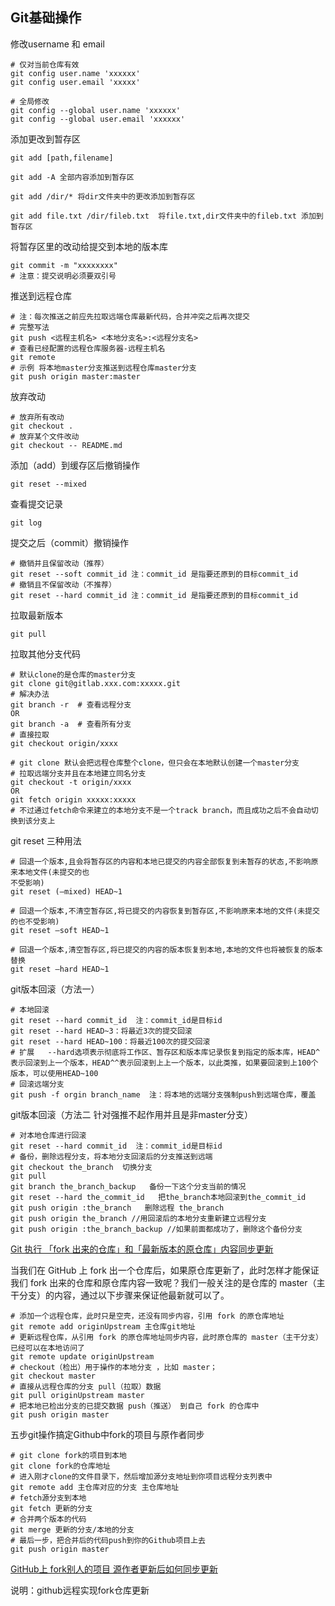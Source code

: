 ## Git基础操作

修改username 和 email

```
# 仅对当前仓库有效
git config user.name 'xxxxxx'
git config user.email 'xxxxx'

# 全局修改
git config --global user.name 'xxxxxx'
git config --global user.email 'xxxxxx'
```

添加更改到暂存区

```
git add [path,filename]

git add -A 全部内容添加到暂存区

git add /dir/* 将dir文件夹中的更改添加到暂存区

git add file.txt /dir/fileb.txt  将file.txt,dir文件夹中的fileb.txt 添加到暂存区
```

将暂存区里的改动给提交到本地的版本库

```
git commit -m "xxxxxxxx"
# 注意：提交说明必须要双引号
```

推送到远程仓库

```
# 注：每次推送之前应先拉取远端仓库最新代码，合并冲突之后再次提交
# 完整写法
git push <远程主机名> <本地分支名>:<远程分支名>
# 查看已经配置的远程仓库服务器-远程主机名
git remote
# 示例 将本地master分支推送到远程仓库master分支
git push origin master:master
```

放弃改动

```
# 放弃所有改动
git checkout . 
# 放弃某个文件改动
git checkout -- README.md
```

添加（add）到缓存区后撤销操作

```
git reset --mixed
```

查看提交记录

```
git log
```

提交之后（commit）撤销操作

```
# 撤销并且保留改动（推荐）
git reset --soft commit_id 注：commit_id 是指要还原到的目标commit_id
# 撤销且不保留改动（不推荐）
git reset --hard commit_id 注：commit_id 是指要还原到的目标commit_id
```

拉取最新版本

```
git pull 
```

拉取其他分支代码

```
# 默认clone的是仓库的master分支
git clone git@gitlab.xxx.com:xxxxx.git
# 解决办法
git branch -r  # 查看远程分支
OR
git branch -a  # 查看所有分支
# 直接拉取
git checkout origin/xxxx

# git clone 默认会把远程仓库整个clone，但只会在本地默认创建一个master分支
# 拉取远端分支并且在本地建立同名分支
git checkout -t origin/xxxx
OR
git fetch origin xxxxx:xxxxx
# 不过通过fetch命令来建立的本地分支不是一个track branch，而且成功之后不会自动切换到该分支上
```

git reset 三种用法
```
# 回退一个版本,且会将暂存区的内容和本地已提交的内容全部恢复到未暂存的状态,不影响原来本地文件(未提交的也 
不受影响) 
git reset (–mixed) HEAD~1 

# 回退一个版本,不清空暂存区,将已提交的内容恢复到暂存区,不影响原来本地的文件(未提交的也不受影响) 
git reset –soft HEAD~1 

# 回退一个版本,清空暂存区,将已提交的内容的版本恢复到本地,本地的文件也将被恢复的版本替换
git reset –hard HEAD~1
```

git版本回滚（方法一）

```
# 本地回滚
git reset --hard commit_id  注：commit_id是目标id
git reset --hard HEAD~3：将最近3次的提交回滚
git reset --hard HEAD~100：将最近100次的提交回滚
# 扩展   --hard选项表示彻底将工作区、暂存区和版本库记录恢复到指定的版本库，HEAD^表示回滚到上一个版本，HEAD^^表示回滚到上上一个版本，以此类推，如果要回滚到上100个版本，可以使用HEAD~100
# 回滚远端分支
git push -f orgin branch_name  注：将本地的远端分支强制push到远端仓库，覆盖
```

git版本回滚（方法二 针对强推不起作用并且是非master分支）

```
# 对本地仓库进行回滚
git reset --hard commit_id  注：commit_id是目标id
# 备份，删除远程分支，将本地分支回滚后的分支推送到远端
git checkout the_branch  切换分支
git pull
git branch the_branch_backup   备份一下这个分支当前的情况
git reset --hard the_commit_id   把the_branch本地回滚到the_commit_id
git push origin :the_branch   删除远程 the_branch
git push origin the_branch //用回滚后的本地分支重新建立远程分支
git push origin :the_branch_backup //如果前面都成功了，删除这个备份分支
```

[Git 执行 「fork 出来的仓库」和「最新版本的原仓库」内容同步更新](https://www.cnblogs.com/huangjianwu/p/4899672.html)

当我们在 GitHub 上 fork 出一个仓库后，如果原仓库更新了，此时怎样才能保证我们 fork 出来的仓库和原仓库内容一致呢？我们一般关注的是仓库的 master（主干分支）的内容，通过以下步骤来保证他最新就可以了。

```
# 添加一个远程仓库，此时只是空壳，还没有同步内容，引用 fork 的原仓库地址
git remote add originUpstream 主仓库git地址
# 更新远程仓库，从引用 fork 的原仓库地址同步内容，此时原仓库的 master（主干分支）已经可以在本地访问了
git remote update originUpstream
# checkout（检出）用于操作的本地分支 ，比如 master；
git checkout master
# 直接从远程仓库的分支 pull（拉取）数据
git pull originUpstream master
# 把本地已检出分支的已提交数据 push（推送） 到自己 fork 的仓库中
git push origin master
```

五步git操作搞定Github中fork的项目与原作者同步

```
# git clone fork的项目到本地
git clone fork的仓库地址
# 进入刚才clone的文件目录下，然后增加源分支地址到你项目远程分支列表中
git remote add 主仓库对应的分支 主仓库地址
# fetch源分支到本地
git fetch 更新的分支
# 合并两个版本的代码
git merge 更新的分支/本地的分支
# 最后一步，把合并后的代码push到你的Github项目上去
git push origin master
```

[GitHub上 fork别人的项目 源作者更新后如何同步更新](https://blog.csdn.net/weixin_40928253/article/details/84665971)

说明：github远程实现fork仓库更新